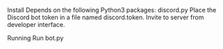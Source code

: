 Install
Depends on the following Python3 packages:
discord.py
Place the Discord bot token in a file named discord.token.
Invite to server from developer interface.

Running
Run bot.py